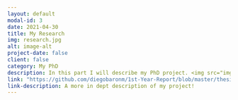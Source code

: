 ```yaml
---
layout: default
modal-id: 3
date: 2021-04-30
title: My Research
img: research.jpg
alt: image-alt
project-date: false
client: false
category: My PhD
description: In this part I will describe my PhD project. <img src="img/leptons.png" alt="Girl in a jacket">
link: "https://github.com/diegobaronm/1st-Year-Report/blob/master/thesis_main.pdf"
link-description: A more in dept description of my project!
---
```

